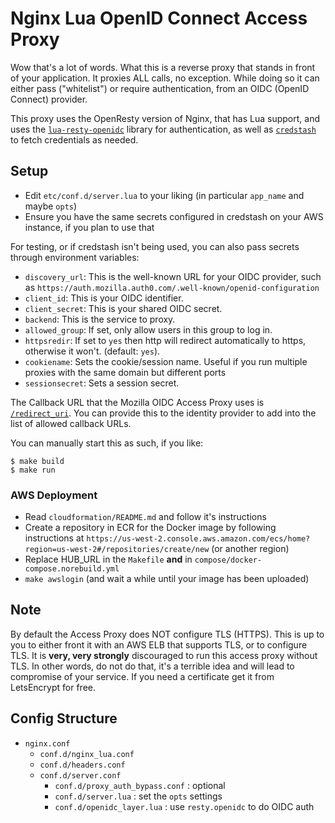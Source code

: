 # Nginx Lua OpenID Connect Access Proxy
Wow that's a lot of words. What this is a reverse proxy that stands in front of your application. It proxies ALL calls,
no exception.
While doing so it can either pass ("whitelist") or require authentication, from an OIDC (OpenID Connect) provider.

This proxy uses the OpenResty version of Nginx, that has Lua support, and uses the [`lua-resty-openidc`](https://github.com/zmartzone/lua-resty-openidc) library for
authentication, as well as [`credstash`](https://github.com/fugue/credstash) to fetch credentials as needed.

## Setup
- Edit `etc/conf.d/server.lua` to your liking (in particular `app_name` and maybe `opts`)
- Ensure you have the same secrets configured in credstash on your AWS instance, if you plan to use that

For testing, or if credstash isn't being used, you can also pass secrets through environment variables:

- `discovery_url`: This is the well-known URL for your OIDC provider, such as
  `https://auth.mozilla.auth0.com/.well-known/openid-configuration`
- `client_id`: This is your OIDC identifier.
- `client_secret`: This is your shared OIDC secret.
- `backend`: This is the service to proxy.
- `allowed_group`: If set, only allow users in this group to log in.
- `httpsredir`: If set to `yes` then http will redirect automatically to https, otherwise it won't. (default: `yes`).
- `cookiename`: Sets the cookie/session name. Useful if you run multiple proxies with the same domain but different
  ports
- `sessionsecret`: Sets a session secret.

The Callback URL that the Mozilla OIDC Access Proxy uses is [`/redirect_uri`](https://github.com/mozilla-iam/mozilla.oidc.accessproxy/blob/76c7ef9b40a2f983b902977bafebc9e688e1ab61/etc/conf.d/server.lua#L35). You can provide this to the identity provider to add into the list of allowed callback URLs.

You can manually start this as such, if you like:

```
$ make build
$ make run
```

### AWS Deployment

- Read `cloudformation/README.md` and follow it's instructions
- Create a repository in ECR for the Docker image by following instructions at
  `https://us-west-2.console.aws.amazon.com/ecs/home?region=us-west-2#/repositories/create/new` (or another region)
- Replace HUB_URL in the `Makefile` **and** in `compose/docker-compose.norebuild.yml`
- `make awslogin` (and wait a while until your image has been uploaded)


## Note
By default the Access Proxy does NOT configure TLS (HTTPS). This is up to you to either front it with an AWS ELB that
supports TLS, or to configure TLS. It is **very, very strongly** discouraged to run this access proxy without TLS. In
other words, do not do that, it's a terrible idea and will lead to compromise of your service.
If you need a certificate get it from LetsEncrypt for free.

## Config Structure

* `nginx.conf`
  * `conf.d/nginx_lua.conf`
  * `conf.d/headers.conf`
  * `conf.d/server.conf`
    * `conf.d/proxy_auth_bypass.conf` : optional
    * `conf.d/server.lua` : set the `opts` settings
    * `conf.d/openidc_layer.lua` : use `resty.openidc` to do OIDC auth
